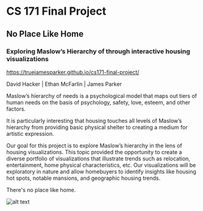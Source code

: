 # CS 171 Final Project

## No Place Like Home
### Exploring Maslow’s Hierarchy of through interactive housing visualizations

https://truejamesparker.github.io/cs171-final-project/

David Hacker | Ethan McFarlin | James Parker

Maslow’s hierarchy of needs is a psychological model that maps out tiers of human needs on the basis of psychology, safety, love, esteem, and other factors. 

It is particularly interesting that housing touches all levels of Maslow’s hierarchy from providing basic physical shelter to creating a medium for artistic expression.

Our goal for this project is to explore Maslow’s hierarchy in the lens of housing visualizations. This topic provided the opportunity to create a diverse portfolio of visualizations that illustrate trends such as relocation, entertainment, home physical characteristics, etc. Our visualizations will be exploratory in nature and allow homebuyers to identify insights like housing hot spots, notable mansions, and geographic housing trends.

There's no place like home.

![alt text](https://i.imgur.com/8ksN6qY.png)
